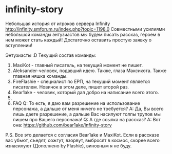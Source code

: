 # infinity-story
Небольшая история от игроков сервера Infinity
http://infinity.smforum.ru/index.php?topic=1198.0
Совместными усилиями небольшой команды энтузиастов мы будем писать рассказ, 
героем в нем может стать каждый! Достаточно оставить простую заявку о вступлении!

Энтузиасты :D
Текущий состав команды:
1. MaxiKot - главный писатель, на текущий момент не пишет.
2. Aleksander-человек, подавший идею. Также, глаза Максикота. Также главная няшка команды.
3. FireFlashie - специалист по ЕРП, на текущий момент является писателем. Новичок в этом деле, пишет второй раз.
4. Bear1ake - человек, который дал добро на написание всего этого.
5. 
6. FAQ
Q: То есть, я даю вам разрешение на использование персонажа, а дальше от меня ничего не требуется?
A: Да, Вы всего лишь даете разрешение, а дальше Вас насилуют толпы трупов мы пишем про Вашего персонажа!
Q: А где ссылка на рассказ?
A: Вот она: https://github.com/bear1ake/infinity-story

P.S. Все это делается с согласия Bear1ake и MaxiKot. Если в рассказе вас убьют, съедят, сожгут, взорвут, выбросят в космос, скорее всего изнасилуют (Дополнено by Flashie), виновным я не буду.
